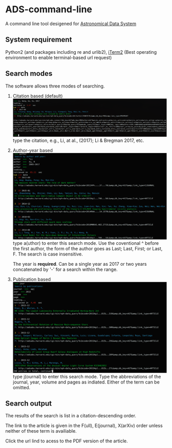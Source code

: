 # ADS-command-line
A command line tool desigened for [Astronomical Data System](http://www.adsabs.harvard.edu)

## System requirement
Python2 (and packages including re and urlib2), [iTerm2](http://www.iterm2.com) (Best operating environment to enable terminal-based url request)

## Search modes
The software allows three modes of searching.
1. Citation based (default)
![img](https://github.com/LiYunyang/ADS-command-line/blob/master/cmod.png)
   type the citation, e.g., Li, at al., (2017); Li & Bregman 2017, etc.
2. Author-year based
    ![img](https://github.com/LiYunyang/ADS-command-line/blob/master/amod.png)
   type a(uthor) to enter this search mode. 
   Use the coventional ^ before the first author, the form of the author goes as Last; Last, First; or Last, F. The search is case insensitive.
   
   The year is **required**. Can be a single year as 2017 or two years concatenated by '-' for a search within the range.
3. Publication based
![img](https://github.com/LiYunyang/ADS-command-line/blob/master/jmode.png)
   type j(ournal) to enter this search mode.
   Type the abbreviations of the journal, year, volume and pages as indiated. Either of the term can be omitted.
   
## Search output
The results of the search is list in a citation-descending order. 

The link to the article is given in the F(ull), E(journal), X(arXiv) order unless neither of these term is availiable.

Click the url lind to acess to the PDF version of the article.

   
